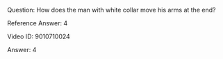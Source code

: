 Question: How does the man with white collar move his arms at the end?

Reference Answer: 4

Video ID: 9010710024

Answer: 4


